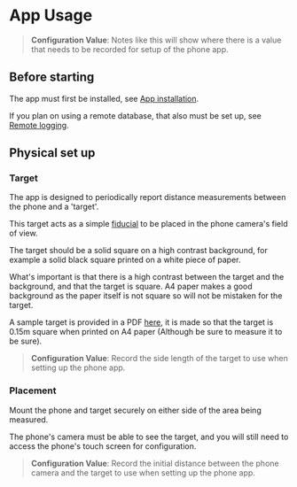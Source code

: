 # App Usage

> **Configuration Value**: Notes like this will show where there is a value that needs to be
> recorded for setup of the phone app. 

## Before starting

The app must first be installed, see [App installation](../app-install/README.md).

If you plan on using a remote database, that also must be set up, see 
[Remote logging](../remote-logging/README.md).

## Physical set up

### Target

The app is designed to periodically report distance measurements between the phone and a 'target'.

This target acts as a simple [fiducial](https://en.wikipedia.org/wiki/Fiducial_marker) to be 
placed in the phone camera's field of view.

The target should be a solid square on a high contrast background, for example a solid black square
printed on a white piece of paper.

What's important is that there is a high contrast between the target and the background, and that 
the target is square. A4 paper makes a good background as the paper itself is not square so will
not be mistaken for the target.

A sample target is provided in a PDF [here](sample-target.pdf), it is made so that the target
is 0.15m square when printed on A4 paper (Although be sure to measure it to be sure). 

> **Configuration Value**: Record the side length of the target to use when setting up the phone
>app.

### Placement

Mount the phone and target securely on either side of the area being measured.

The phone's camera must be able to see the target, and you will still need to access the phone's
touch screen for configuration.

> **Configuration Value**: Record the initial distance between the phone camera and the target to
>use when setting up the phone app.